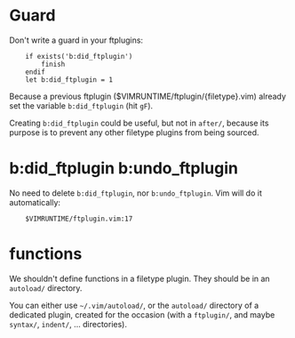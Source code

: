 # Guard

Don't write a guard in your ftplugins:

        if exists('b:did_ftplugin')
            finish
        endif
        let b:did_ftplugin = 1

Because  a previous  ftplugin ($VIMRUNTIME/ftplugin/{filetype}.vim)  already set
the variable `b:did_ftplugin` (hit `gF`).

Creating  `b:did_ftplugin` could  be useful,  but not  in `after/`,  because its
purpose is to prevent any other filetype plugins from being sourced.

# b:did_ftplugin    b:undo_ftplugin

No  need  to delete  `b:did_ftplugin`,  nor  `b:undo_ftplugin`. Vim will  do  it
automatically:

        $VIMRUNTIME/ftplugin.vim:17

# functions

We  shouldn't define  functions in  a  filetype plugin.   They should  be in  an
`autoload/`  directory.

You  can  either use  `~/.vim/autoload/`,  or  the  `autoload/` directory  of  a
dedicated  plugin, created  for  the  occasion (with  a  `ftplugin/`, and  maybe
`syntax/`, `indent/`, … directories).
